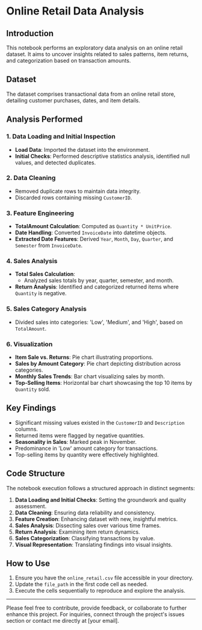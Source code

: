 # Online Retail Data Analysis

## Introduction
This notebook performs an exploratory data analysis on an online retail dataset. It aims to uncover insights related to sales patterns, item returns, and categorization based on transaction amounts.

## Dataset
The dataset comprises transactional data from an online retail store, detailing customer purchases, dates, and item details.

## Analysis Performed

### 1. Data Loading and Initial Inspection
- **Load Data**: Imported the dataset into the environment.
- **Initial Checks**: Performed descriptive statistics analysis, identified null values, and detected duplicates.

### 2. Data Cleaning
- Removed duplicate rows to maintain data integrity.
- Discarded rows containing missing `CustomerID`.

### 3. Feature Engineering
- **TotalAmount Calculation**: Computed as `Quantity * UnitPrice`.
- **Date Handling**: Converted `InvoiceDate` into datetime objects.
- **Extracted Date Features**: Derived `Year`, `Month`, `Day`, `Quarter`, and `Semester` from `InvoiceDate`.

### 4. Sales Analysis
- **Total Sales Calculation**:
  - Analyzed sales totals by year, quarter, semester, and month.
- **Return Analysis**: Identified and categorized returned items where `Quantity` is negative.

### 5. Sales Category Analysis
- Divided sales into categories: 'Low', 'Medium', and 'High', based on `TotalAmount`.

### 6. Visualization
- **Item Sale vs. Returns**: Pie chart illustrating proportions.
- **Sales by Amount Category**: Pie chart depicting distribution across categories.
- **Monthly Sales Trends**: Bar chart visualizing sales by month.
- **Top-Selling Items**: Horizontal bar chart showcasing the top 10 items by `Quantity` sold.

## Key Findings
- Significant missing values existed in the `CustomerID` and `Description` columns.
- Returned items were flagged by negative quantities.
- **Seasonality in Sales**: Marked peak in November.
- Predominance in 'Low' amount category for transactions.
- Top-selling items by quantity were effectively highlighted.

## Code Structure
The notebook execution follows a structured approach in distinct segments:

1. **Data Loading and Initial Checks**: Setting the groundwork and quality assessment.
2. **Data Cleaning**: Ensuring data reliability and consistency.
3. **Feature Creation**: Enhancing dataset with new, insightful metrics.
4. **Sales Analysis**: Dissecting sales over various time frames.
5. **Return Analysis**: Examining item return dynamics.
6. **Sales Categorization**: Classifying transactions by value.
7. **Visual Representation**: Translating findings into visual insights.

## How to Use
1. Ensure you have the `online_retail.csv` file accessible in your directory.
2. Update the `file_path` in the first code cell as needed.
3. Execute the cells sequentially to reproduce and explore the analysis.

---

Please feel free to contribute, provide feedback, or collaborate to further enhance this project. For inquiries, connect through the project's issues section or contact me directly at [your email].
